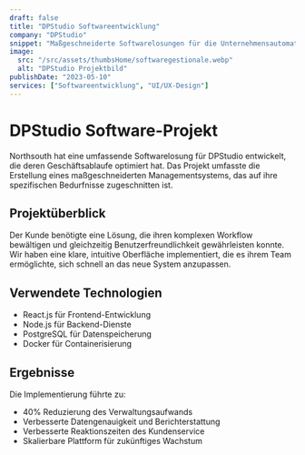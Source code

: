 ```yaml
---
draft: false
title: "DPStudio Softwareentwicklung"
company: "DPStudio"
snippet: "Maßgeschneiderte Softwarelosungen für die Unternehmensautomatisierung"
image:
  src: "/src/assets/thumbsHome/softwaregestionale.webp"
  alt: "DPStudio Projektbild"
publishDate: "2023-05-10"
services: ["Softwareentwicklung", "UI/UX-Design"]
---
```


# DPStudio Software-Projekt

Northsouth hat eine umfassende Softwarelosung für DPStudio entwickelt, die deren Geschäftsablaufe optimiert hat. Das Projekt umfasste die Erstellung eines maßgeschneiderten Managementsystems, das auf ihre spezifischen Bedurfnisse zugeschnitten ist.

## Projektüberblick

Der Kunde benötigte eine Lösung, die ihren komplexen Workflow bewältigen und gleichzeitig Benutzerfreundlichkeit gewährleisten konnte. Wir haben eine klare, intuitive Oberfläche implementiert, die es ihrem Team ermöglichte, sich schnell an das neue System anzupassen.

## Verwendete Technologien

- React.js für Frontend-Entwicklung
- Node.js für Backend-Dienste
- PostgreSQL für Datenspeicherung
- Docker für Containerisierung

## Ergebnisse

Die Implementierung führte zu:

- 40% Reduzierung des Verwaltungsaufwands
- Verbesserte Datengenauigkeit und Berichterstattung
- Verbesserte Reaktionszeiten des Kundenservice
- Skalierbare Plattform für zukünftiges Wachstum